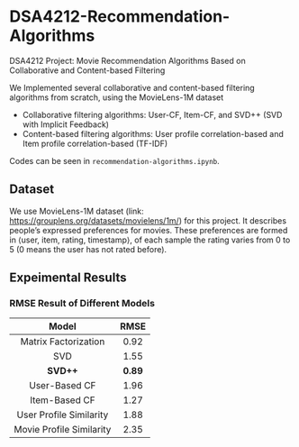 # DSA4212-Recommendation-Algorithms
DSA4212 Project: Movie Recommendation Algorithms Based on Collaborative and Content-based Filtering

We Implemented several collaborative and content-based filtering algorithms from scratch, using the MovieLens-1M dataset
* Collaborative filtering algorithms: User-CF, Item-CF, and SVD++ (SVD with Implicit Feedback)
* Content-based filtering algorithms: User profile correlation-based and Item profile correlation-based (TF-IDF)

Codes can be seen in `recommendation-algorithms.ipynb`.

## Dataset

We use MovieLens-1M dataset (link: https://grouplens.org/datasets/movielens/1m/) for this project. It describes people’s expressed preferences for movies. These preferences are formed in ⟨user, item, rating, timestamp⟩, of each sample the rating varies from 0 to 5 (0 means the user has not rated before).

## Expeimental Results
### RMSE Result of Different Models
Model | RMSE
:--: | :--:
Matrix Factorization  | 0.92
SVD | 1.55
**SVD++** | **0.89**
User-Based CF | 1.96
Item-Based CF | 1.27
User Profile Similarity | 1.88
Movie Profile Similarity | 2.35
